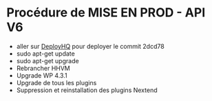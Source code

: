 # Procédure de MISE EN PROD - API V6 #

* aller sur [DeployHQ](https://kidzou.deployhq.com/projects/kidzou-web/deployments) pour deployer le commit 2dcd78
* sudo apt-get update
* sudo apt-get upgrade
* Rebrancher HHVM
* Upgrade WP 4.3.1
* Upgrade de tous les plugins
* Suppression et reinstallation des plugins Nextend